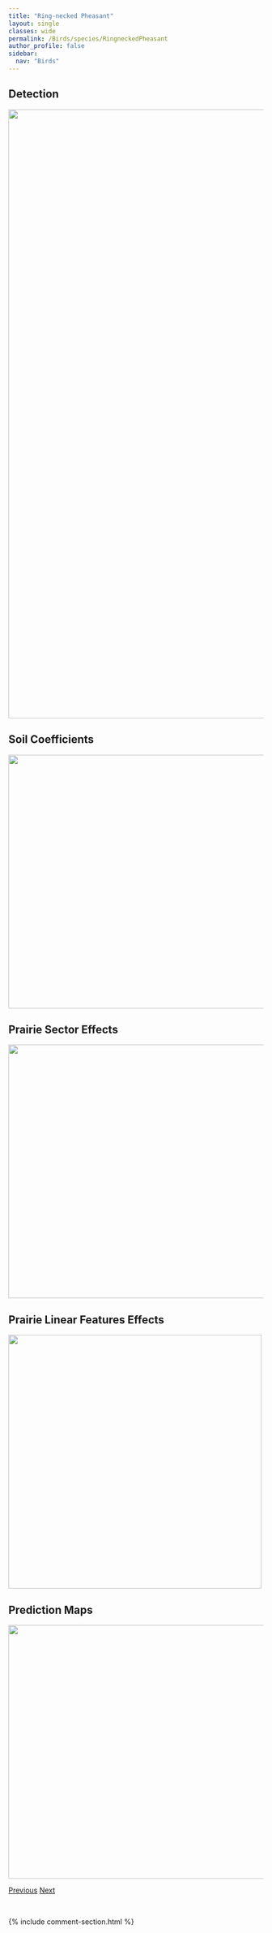 ```yaml
---
title: "Ring-necked Pheasant"
layout: single
classes: wide
permalink: /Birds/species/RingneckedPheasant
author_profile: false
sidebar:
  nav: "Birds"
---
```


<h2>Detection</h2>

<a href="https://drive.google.com/uc?export=view&id=1LA77C2eZGV55dKyPiBXBijv54AmIQTHT">
<img src="https://drive.google.com/uc?export=view&id=1LA77C2eZGV55dKyPiBXBijv54AmIQTHT" height = "1200" width = "800">
</a>


<h2>Soil Coefficients</h2>

<a href="https://drive.google.com/uc?export=view&id=1hM8J4vgyNvubhxDXUMFM84LeXJCuIy3y">
<img src="https://drive.google.com/uc?export=view&id=1hM8J4vgyNvubhxDXUMFM84LeXJCuIy3y" height = "500" width = "1000">
</a>


<h2>Prairie Sector Effects</h2>

<a href="https://drive.google.com/uc?export=view&id=1bG3tC9n8duHjs5Qgh0hkzYdnF6PIXC7e">
<img src="https://drive.google.com/uc?export=view&id=1bG3tC9n8duHjs5Qgh0hkzYdnF6PIXC7e" height = "500" width = "1000">
</a>


<h2>Prairie Linear Features Effects</h2>

<a href="https://drive.google.com/uc?export=view&id=1056OrJAuCYiutDeJPcX32--e8Ow_OOmT">
<img src="https://drive.google.com/uc?export=view&id=1056OrJAuCYiutDeJPcX32--e8Ow_OOmT" height = "500" width = "500">
</a>


<h2>Prediction Maps</h2>

<a href="https://drive.google.com/uc?export=view&id=1wjhyA4wez1bY2wObgQlGp_DuZHCZf5XD">
<img src="https://drive.google.com/uc?export=view&id=1wjhyA4wez1bY2wObgQlGp_DuZHCZf5XD" height = "500" width = "1000">
</a>


<a href="/DevelopmentWebsite/Birds/species/RingneckedDuck" class="pagination--pager" title="Aythya collaris">Previous</a> <a href="/DevelopmentWebsite/Birds/species/RedneckedGrebe" class="pagination--pager" title="Podiceps grisegena">Next</a>

<p>&nbsp;</p>

{% include comment-section.html %}
